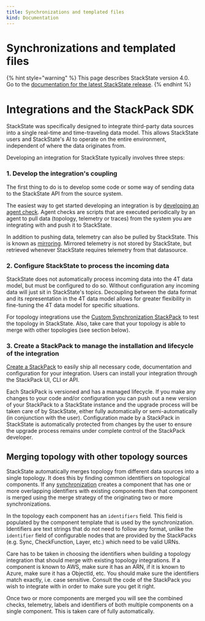 ```yaml
---
title: Synchronizations and templated files
kind: Documentation
---
```


# Synchronizations and templated files

{% hint style="warning" %}
This page describes StackState version 4.0.<br />Go to the [documentation for the latest StackState release](https://docs.stackstate.com/).
{% endhint %}

# Integrations and the StackPack SDK

StackState was specifically designed to integrate third-party data sources into a single real-time and time-traveling data model. This allows StackState users and StackState's AI to operate on the entire environment, independent of where the data originates from.

Developing an integration for StackState typically involves three steps:

### 1. Develop the integration's coupling

The first thing to do is to develop some code or some way of sending data to the StackState API from the source system.

The easiest way to get started developing an integration is by [developing an agent check](agent_check/how_to_develop_agent_checks.md). Agent checks are scripts that are executed periodically by an agent to pull data \(topology, telemetry or traces\) from the system you are integrating with and push it to StackState.

In addition to pushing data, telemetry can also be pulled by StackState. This is known as [mirroring](mirroring.md). Mirrored telemetry is not stored by StackState, but retrieved whenever StackState requires telemetry from that datasource.

### 2. Configure StackState to process the incoming data

StackState does not automatically process incoming data into the 4T data model, but must be configured to do so. Without configuration any incoming data will just sit in StackState's topics. Decoupling between the data format and its representation in the 4T data model allows for greater flexibility in fine-tuning the 4T data model for specific situations.

For topology integrations use the [Custom Synchronization StackPack](../integrations/available_stackpacks/customsync.md) to test the topology in StackState. Also, take care that your topology is able to merge with other topologies \(see section below\).

### 3. Create a StackPack to manage the installation and lifecycle of the integration

[Create a StackPack](stackpack/) to easily ship all necessary code, documentation and configuration for your integration. Users can install your integration through the StackPack UI, CLI or API.

Each StackPack is versioned and has a managed lifecycle. If you make any changes to your code and/or configuration you can push out a new version of your StackPack to a StackState instance and the upgrade process will be taken care of by StackState, either fully automatically or semi-automatically \(in conjunction with the user\). Configuration made by a StackPack in StackState is automatically protected from changes by the user to ensure the upgrade process remains under complete control of the StackPack developer.

## Merging topology with other topology sources

StackState automatically merges topology from different data sources into a single topology. It does this by finding common identifiers on topological components. If any [synchronization](synchronizations_and_templated_files.md) creates a component that has one or more overlapping identifiers with existing components then that component is merged using the merge strategy of the originating two or more synchronizations.

In the topology each component has an `identifiers` field. This field is populated by the component template that is used by the synchronization. Identifiers are text strings that do not need to follow any format, unlike the `identifier` field of configurable nodes that are provided by the StackPacks \(e.g. Sync, CheckFunction, Layer, etc.\) which need to be valid URNs.

Care has to be taken in choosing the identifiers when building a topology integration that should merge with existing topology integrations. If a component is known to AWS, make sure it has an ARN, if it is known to Azure, make sure it has a ObjectId, etc. You should make sure the identifiers match exactly, i.e. case sensitive. Consult the code of the StackPack you wish to integrate with in order to make sure you get it right.

Once two or more components are merged you will see the combined checks, telemetry, labels and identifiers of both multiple components on a single component. This is taken care of fully automatically.

